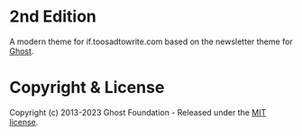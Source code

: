 # 2nd Edition

A modern theme for if.toosadtowrite.com based on the newsletter theme for [Ghost](https://github.com/TryGhost/Ghost).


# Copyright & License

Copyright (c) 2013-2023 Ghost Foundation - Released under the [MIT license](LICENSE).
